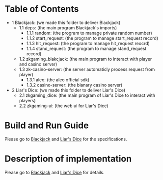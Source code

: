 # Table of Contents
* 1 Blackjack: (we made this folder to deliver Blackjack)
  * 1.1 deps: (the main program Blackjack's imports)
    * 1.1.1 random: (the program to manage private random number)
    * 1.1.2 start_request: (the program to manage start_request record) 
    * 1.1.3 hit_request: (the program to manage hit_request reocrd)
    * 1.1.4 stand_request: (the program to manage stand_request record)
  * 1.2 zkgaming_blakcjack: (the main program to interact with player and casino server)
  * 1.3 zk-casino-server: (the server automaticly process request from player)
    * 1.3.1 aleo: (the aleo official sdk)
    * 1.3.2 casino-server: (the bianary casino server)
* 2 Liar's Dice: (we made this folder to deliver Liar's Dice)
  * 2.1 zkgaming_dice: (the main program of Liar's Dice to interact with players)
  * 2.2 zkgaming-ui: (the web ui for Liar's Dice)
# Build and Run Guide



Please go to [Blackjack](https://github.com/daniel5713/Kunyao-academy-app/tree/main/Blackjack) and [Liar's Dice](https://github.com/daniel5713/Kunyao-academy-app/tree/main/Liar%E2%80%99s%20Dice) for the specifications.

# Description of implementation
Please go to [Blackjack](https://github.com/daniel5713/Kunyao-academy-app/tree/main/Blackjack) and [Liar's Dice](https://github.com/daniel5713/Kunyao-academy-app/tree/main/Liar%E2%80%99s%20Dice) for details.

